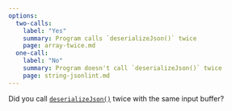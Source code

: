 ```yaml
---
options:
  two-calls:
    label: "Yes"
    summary: Program calls `deserializeJson()` twice
    page: array-twice.md
  one-call:
    label: "No"
    summary: Program doesn't call `deserializeJson()` twice
    page: string-jsonlint.md
---
```


Did you call [`deserializeJson()`](/v6/api/json/deserializejson/) twice with the same input buffer?